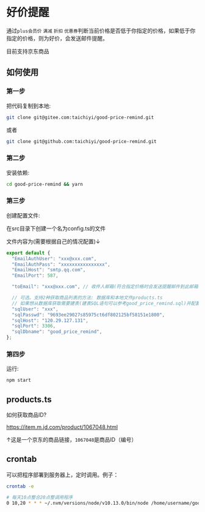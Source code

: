 # 好价提醒

通过`plus会员价` `满减` `折扣` `优惠券`判断当前价格是否低于你指定的价格，如果低于你指定的价格，则为好价，会发送邮件提醒。

目前支持京东商品

## 如何使用

### 第一步

把代码复制到本地:

``` bash
git clone git@gitee.com:taichiyi/good-price-remind.git
```

或者

``` bash
git clone git@github.com:taichiyi/good-price-remind.git
```

### 第二步

安装依赖:

``` bash
cd good-price-remind && yarn
```

### 第三步

创建配置文件:

在src目录下创建一个名为config.ts的文件

文件内容为(需要根据自己的情况配置)↓

``` javascript
export default {
  "EmailAuthUser": "xxx@xxx.com",
  "EmailAuthPass": "xxxxxxxxxxxxxxxx",
  "EmailHost": "smtp.qq.com",
  "EmailPort": 587,

  "toEmail": "xxx@xxx.com", // 收件人邮箱(符合指定价格时会发送提醒邮件到此邮箱)

  // 可选。支持2种获取商品列表的方法: 数据库和本地文件products.ts
  // 如果想从数据库获取需要建表(建表SQL语句可以参考good_price_remind.sql)并配置以下信息
  "sqlUser": "xxx",
  "sqlPasswd": "9693ee29027s85975ct6df802125bf58151e1800",
  "sqlHost": "120.29.127.131",
  "sqlPort": 3306,
  "sqlDbname": "good_price_remind",
};
```

### 第四步

运行:

``` bash
npm start
```

## products.ts

如何获取商品ID?

<https://item.m.jd.com/product/1067048.html>

↑这是一个京东的商品链接，`1067048`是商品ID（编号）

## crontab

可以把程序部署到服务器上，定时调用。例子：

``` bash
crontab -e
```

``` bash
# 每天10点整合20点整调用程序
0 10,20 * * * ~/.nvm/versions/node/v10.13.0/bin/node /home/username/good-price-remind/dist/index.js
```
